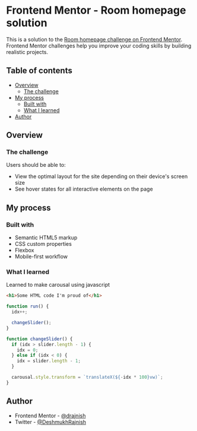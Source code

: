 # Frontend Mentor - Room homepage solution

This is a solution to the [Room homepage challenge on Frontend Mentor](https://www.frontendmentor.io/challenges/room-homepage-BtdBY_ENq). Frontend Mentor challenges help you improve your coding skills by building realistic projects.

## Table of contents

- [Overview](#overview)
  - [The challenge](#the-challenge)
- [My process](#my-process)
  - [Built with](#built-with)
  - [What I learned](#what-i-learned)
- [Author](#author)

## Overview

### The challenge

Users should be able to:

- View the optimal layout for the site depending on their device's screen size
- See hover states for all interactive elements on the page

## My process

### Built with

- Semantic HTML5 markup
- CSS custom properties
- Flexbox
- Mobile-first workflow

### What I learned

Learned to make carousal using javascript

```html
<h1>Some HTML code I'm proud of</h1>
```

```js
function run() {
  idx++;

  changeSlider();
}

function changeSlider() {
  if (idx > slider.length - 1) {
    idx = 0;
  } else if (idx < 0) {
    idx = slider.length - 1;
  }

  carousal.style.transform = `translateX(${-idx * 100}vw)`;
}
```

## Author

- Frontend Mentor - [@drajnish](https://www.frontendmentor.io/profile/drajnish)
- Twitter - [@DeshmukhRajnish](https://www.twitter.com/DeshmukhRajnish)
